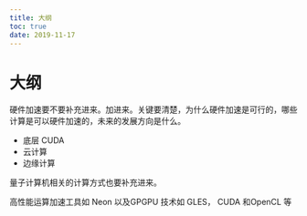 ```yaml
---
title: 大纲
toc: true
date: 2019-11-17
---
```

# 大纲

硬件加速要不要补充进来。加进来。关键要清楚，为什么硬件加速是可行的，哪些计算是可以硬件加速的，未来的发展方向是什么。

- 底层 CUDA
- 云计算
- 边缘计算


量子计算机相关的计算方式也要补充进来。


高性能运算加速工具如 Neon 以及GPGPU 技术如 GLES， CUDA 和OpenCL 等
